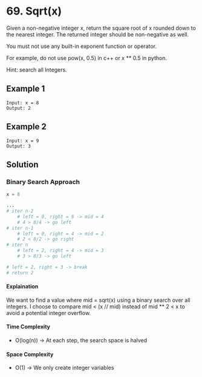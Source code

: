 # 69. Sqrt(x)

Given a non-negative integer x, return the square root of x rounded down to the nearest integer. The returned integer should be non-negative as well.

You must not use any built-in exponent function or operator.

For example, do not use pow(x, 0.5) in c++ or x ** 0.5 in python.

Hint: search all Integers.

## Example 1

```shell
Input: x = 8
Output: 2
```

## Example 2

```shell
Input: x = 9
Output: 3
```

## Solution

### Binary Search Approach

```python
x = 8

...
# iter n-2
    # left = 0, right = 8 -> mid = 4
    # 4 > 8/4 -> go left
# iter n-1
    # left = 0, right = 4 -> mid = 2
    # 2 < 8/2 -> go right
# iter n
    # left = 2, right = 4 -> mid = 3
    # 3 > 8/3 -> go left

# left = 2, right = 3 -> break
# return 2
```

#### Explaination

We want to find a value where mid = sqrt(x) using a binary search over all integers.
I choose to compare mid < (x // mid) instead of mid ** 2 < x to avoid a potential integer overflow.

#### Time Complexity

- O(log(n)) -> At each step, the search space is halved

#### Space Complexity

- O(1) -> We only create integer variables
